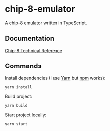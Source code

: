 # chip-8-emulator

A chip-8 emulator written in TypeScript.

## Documentation
[Chip-8 Technical Reference](http://devernay.free.fr/hacks/chip8/C8TECH10.HTM)

## Commands
Install dependencies (I use [Yarn](https://yarnpkg.com) but [npm](https://www.npmjs.com) works):
```
yarn install
``` 

Build project:
```
yarn build
``` 

Start project locally:
```
yarn start
``` 
